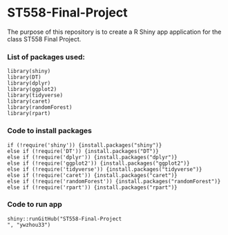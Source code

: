 # ST558-Final-Project

The purpose of this repository is to create a R Shiny app application for the class ST558 Final Project. 

### List of packages used:      

```{}
library(shiny)
library(DT) 
library(dplyr)
library(ggplot2)
library(tidyverse)
library(caret)
library(randomForest)
library(rpart)
```
### Code to install packages

```{}
if (!require('shiny')) {install.packages("shiny")}
else if (!require('DT')) {install.packages("DT")}
else if (!require('dplyr')) {install.packages("dplyr")}
else if (!require('ggplot2')) {install.packages("ggplot2")}
else if (!require('tidyverse')) {install.packages("tidyverse")}
else if (!require('caret')) {install.packages("caret")}
else if (!require('randomForest')) {install.packages("randomForest")}
else if (!require('rpart')) {install.packages("rpart")}
```
### Code to run app

```{}
shiny::runGitHub("ST558-Final-Project
", "ywzhou33")
```
